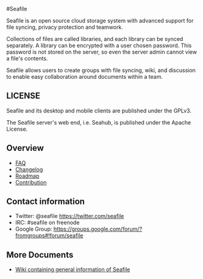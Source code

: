 #Seafile

Seafile is an open source cloud storage system with advanced
support for file syncing, privacy protection and teamwork.

Collections of files are called libraries, and each library can be synced
separately. A library can be encrypted with a user chosen password. This
password is not stored on the server, so even the server admin cannot view a
file's contents.

Seafile allows users to create groups with file syncing, wiki, and discussion to
enable easy collaboration around documents within a team.

## LICENSE

Seafile and its desktop and mobile clients are published under the GPLv3.

The Seafile server's web end, i.e. Seahub, is published under the Apache
License.

## Overview

* [FAQ](faq.md)
* [Changelog](changelog.md)
* [Roadmap](roadmap.md)
* [Contribution](contribution.md)


## Contact information
* Twitter: @seafile https://twitter.com/seafile
* IRC: #seafile on freenode
* Google Group: https://groups.google.com/forum/?fromgroups#!forum/seafile

## More Documents

* [Wiki containing general information of Seafile](https://seacloud.cc/group/3/wiki/)



